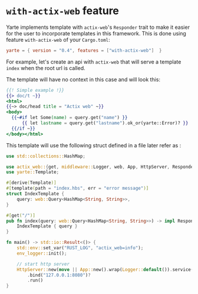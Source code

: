 # `with-actix-web` feature


Yarte implements template with `actix-web`'s `Responder` trait to make it easier for the user to incorporate templates
in this framework. This is done using feature `with-actix-web` of your `Cargo.toml`:

```toml
yarte = { version = "0.4", features = ["with-actix-web"]  }
```

For example, let's create an api with `actix-web` that will serve a template `index` when the root url is called.

The template will have no context in this case and will look this:

```handlebars
{{! Simple example !}}
{{> doc/t ~}}
<html>
{{~> doc/head title = "Actix web" ~}}
<body>
  {{~#if let Some(name) = query.get("name") }}
      {{ let lastname = query.get("lastname").ok_or(yarte::Error)? }}
  {{/if ~}}
</body></html>

```

This template will use the following struct defined in a file later refer as :

```rust
use std::collections::HashMap;

use actix_web::{get, middleware::Logger, web, App, HttpServer, Responder};
use yarte::Template;

#[derive(Template)]
#[template(path = "index.hbs", err = "error message")]
struct IndexTemplate {
    query: web::Query<HashMap<String, String>>,
}

#[get("/")]
pub fn index(query: web::Query<HashMap<String, String>>) -> impl Responder {
    IndexTemplate { query }
}

fn main() -> std::io::Result<()> {
    std::env::set_var("RUST_LOG", "actix_web=info");
    env_logger::init();

    // start http server
    HttpServer::new(move || App::new().wrap(Logger::default()).service(index))
        .bind("127.0.0.1:8080")?
        .run()
}
```

